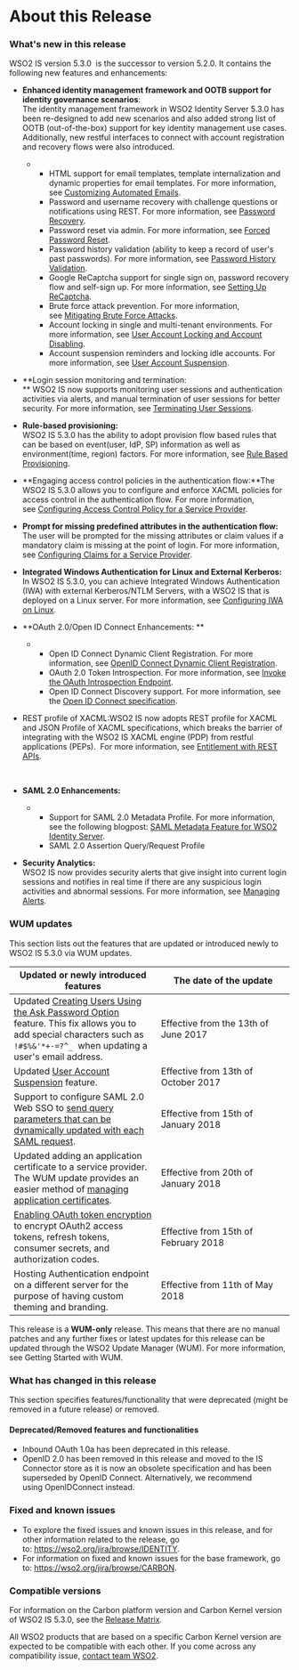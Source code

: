 # About this Release

### What's new in this release

WSO2 IS version 5.3.0  is the successor to version 5.2.0. It contains
the following new features and enhancements:

-   **Enhanced identity management framework and OOTB support for
    identity governance scenarios**:  
    The identity management framework in WSO2 Identity Server 5.3.0 has
    been re-designed to add new scenarios and also added strong list of
    OOTB (out-of-the-box) support for key identity management use cases.
    Additionally, new restful interfaces to connect with account
    registration and recovery flows were also introduced.

    -   -   HTML support for email templates, template internalization
            and dynamic properties for email templates. For more
            information, see [Customizing Automated
            Emails](https://docs.wso2.com/display/IS530/Customizing+Automated+Emails).
        -   Password and username recovery with challenge questions or
            notifications using REST. For more information,
            see [Password
            Recovery](https://docs.wso2.com/display/IS530/Password+Recovery). 
        -   Password reset via admin. For more information, see [Forced
            Password
            Reset](https://docs.wso2.com/display/IS530/Forced+Password+Reset).
        -   Password history validation (ability to keep a record of
            user's past passwords). For more information, see [Password
            History
            Validation](https://docs.wso2.com/display/IS530/Password+History+Validation).
        -   Google ReCaptcha support for single sign on, password
            recovery flow and self-sign up. For more information,
            see [Setting Up
            ReCaptcha](https://docs.wso2.com/display/IS530/Setting+Up+ReCaptcha).
        -   Brute force attack prevention. For more information,
            see [Mitigating Brute Force
            Attacks](https://docs.wso2.com/display/IS530/Mitigating+Brute+Force+Attacks).
        -   Account locking in single and multi-tenant environments. For
            more information, see [User Account Locking and Account
            Disabling](https://docs.wso2.com/display/IS530/User+Account+Locking+and+Account+Disabling).
        -   Account suspension reminders and locking idle accounts. For
            more information, see [User Account
            Suspension](https://docs.wso2.com/display/IS530/User+Account+Suspension).

-   **Login session monitoring and termination:  
    ** WSO2 IS now supports monitoring user sessions and authentication
    activities via alerts, and manual termination of user sessions for
    better security. For more information, see [Terminating User
    Sessions](https://docs.wso2.com/display/IS530/Terminating+User+Sessions). 

-   **Rule-based provisioning:**  
    WSO2 IS 5.3.0 has the ability to adopt provision flow based rules
    that can be based on event(user, IdP, SP) information as well as
    environment(time, region) factors. For more information, see [Rule
    Based
    Provisioning](https://docs.wso2.com/display/IS530/Rule+Based+Provisioning).

-   **Engaging access control policies in the authentication flow:**The
    WSO2 IS 5.3.0 allows you to configure and enforce XACML policies for
    access control in the authentication flow. For more information,
    see [Configuring Access Control Policy for a Service
    Provider](https://docs.wso2.com/display/IS530/Configuring+Access+Control+Policy+for+a+Service+Provider). 

-   **Prompt for missing predefined attributes in the authentication
    flow:**  
    The user will be prompted for the missing attributes or claim values
    if a mandatory claim is missing at the point of login. For more
    information, see [Configuring Claims for a Service
    Provider](https://docs.wso2.com/display/IS530/Configuring+Claims+for+a+Service+Provider).
-   **Integrated Windows Authentication for Linux and External
    Kerberos:**  
    In WSO2 IS 5.3.0, you can achieve Integrated Windows Authentication
    (IWA) with external Kerberos/NTLM Servers, with a WSO2 IS that is
    deployed on a Linux server. For more information, see [Configuring
    IWA on
    Linux](https://docs.wso2.com/display/IS530/Configuring+IWA+on+Linux).
-   **OAuth 2.0/Open ID Connect Enhancements: **
    -   -   Open ID Connect Dynamic Client Registration. For more
            information, see [OpenID Connect Dynamic Client
            Registration](https://docs.wso2.com/display/IS530/OpenID+Connect+Dynamic+Client+Registration).
        -   OAuth 2.0 Token Introspection. For more information,
            see [Invoke the OAuth Introspection
            Endpoint](https://docs.wso2.com/display/IS530/Invoke+the+OAuth+Introspection+Endpoint). 
        -   Open ID Connect Discovery support. For more information, see
            the [Open ID Connect
            specification](https://openid.net/specs/openid-connect-discovery-1_0.html#IssuerDiscovery). 

-   REST profile of XACML:WSO2 IS now adopts REST profile for XACML and
    JSON Profile of XACML specifications, which breaks the barrier of
    integrating with the WSO2 IS XACML engine (PDP) from restful
    applications (PEPs).  For more information, see [Entitlement with
    REST
    APIs](https://docs.wso2.com/display/IS530/Entitlement+with+REST+APIs).

     

-   **SAML 2.0 Enhancements:**

    -   -   Support for SAML 2.0 Metadata Profile. For more information,
            see the following blogpost: [SAML Metadata Feature for WSO2
            Identity
            Server](http://saml-metadata-featurer.blogspot.com/2016/11/saml-metadata-feature-for-identity.html). 
        -   SAML 2.0 Assertion Query/Request Profile  

-   **Security Analytics:**  
    WSO2 IS now provides security alerts that give insight into current
    login sessions and notifies in real time if there are any suspicious
    login activities and abnormal sessions. For more information,
    see [Managing
    Alerts](https://docs.wso2.com/display/IS530/Managing+Alerts).

### WUM updates

This section lists out the features that are updated or introduced newly
to WSO2 IS 5.3.0 via WUM updates.

<table>
<colgroup>
<col style="width: 52%" />
<col style="width: 47%" />
</colgroup>
<thead>
<tr class="header">
<th>Updated or newly introduced features</th>
<th>The date of the update</th>
</tr>
</thead>
<tbody>
<tr class="odd">
<td>Updated <a href="https://docs.wso2.com/display/IS530/Creating+Users+Using+the+Ask+Password+Option">Creating Users Using the Ask Password Option</a> feature. This fix allows you to add special characters such as <code>!#$%&amp;'*+-=?^_</code>  when updating a user's email address.</td>
<td>Effective from the 13th of June 2017</td>
</tr>
<tr class="even">
<td>Updated <a href="https://docs.wso2.com/display/IS530/User+Account+Suspension">User Account Suspension</a> feature.</td>
<td>Effective from 13th of October 2017</td>
</tr>
<tr class="odd">
<td>Support to configure SAML 2.0 Web SSO to <a href="https://docs.wso2.com/display/IS530/Configuring+SAML+2.0+Web+SSO#ConfiguringSAML2.0WebSSO-QueryParameter">send query parameters that can be dynamically updated with each SAML request</a>.</td>
<td>Effective from 15th of January 2018</td>
</tr>
<tr class="even">
<td>Updated adding an application certificate to a service provider. The WUM update provides an easier method of <a href="https://docs.wso2.com/display/IS530/Adding+and+Configuring+a+Service+Provider#AddingandConfiguringaServiceProvider-Addingaserviceprovider">managing application certificates</a>.</td>
<td>Effective from 20th of January 2018</td>
</tr>
<tr class="odd">
<td><a href="https://docs.wso2.com/display/IS530/Setting+Up+OAuth+Token+Encryption">Enabling OAuth token encryption</a> to encrypt OAuth2 access tokens, refresh tokens, consumer secrets, and authorization codes.</td>
<td>Effective from 15th of February 2018</td>
</tr>
<tr class="even">
<td>Hosting Authentication endpoint on a different server for the purpose of having custom theming and branding.</td>
<td>Effective from 11th of May 2018</td>
</tr>
</tbody>
</table>

This release is a **WUM-only** release. This means that there are no
manual patches and any further fixes or latest updates for this release
can be updated through the WSO2 Update Manager (WUM). For more
information, see Getting Started with WUM.

### What has changed in this release

This section specifies features/functionality that were deprecated
(might be removed in a future release) or removed. 

#### Deprecated/Removed features and functionalities

-   Inbound OAuth 1.0a has been deprecated in this release.
-   OpenID 2.0 has been removed in this release and moved to the IS
    Connector store as it is now an obsolete specification and has been
    superseded by OpenID Connect. Alternatively, we recommend
    using OpenIDConnect instead. 

### Fixed and known issues

-   To explore the fixed issues and known issues in this release, and
    for other information related to the release, go
    to: https://wso2.org/jira/browse/IDENTITY.
-   For information on fixed and known issues for the base framework, go
    to: https://wso2.org/jira/browse/CARBON.

### Compatible versions

For information on the Carbon platform version and Carbon Kernel version
of WSO2 IS 5.3.0, see the [Release
Matrix](https://wso2.com/products/carbon/release-matrix/).

  

All WSO2 products that are based on a specific Carbon Kernel version are
expected to be compatible with each other. If you come across any
compatibility issue, [contact team WSO2](https://wso2.com/contact/).

